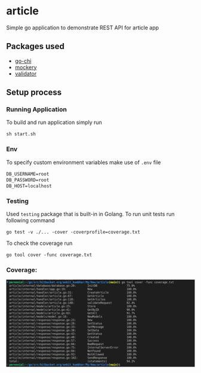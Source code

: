 # article
Simple go application to demonstrate REST API for article app

## Packages used
- [go-chi](https://github.com/go-chi/chi)
- [mockery](https://github.com/vektra/mockery)
- [validator](https://github.com/go-playground/validator)

## Setup process

### Running Application
To build and run application simply run

```shell
sh start.sh
```

### Env
To specify custom environment variables make use of `.env` file
```shell
DB_USERNAME=root
DB_PASSWORD=root
DB_HOST=localhost
```

### Testing
Used `testing` package that is built-in in Golang. To run unit tests run following command
```shell
go test -v ./... -cover -coverprofile=coverage.txt
```

To check the coverage run
```shell
go tool cover -func coverage.txt
```

### Coverage:
![Coverage](./docs/coverage.png "Coverage")